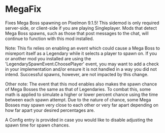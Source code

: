 # MegaFix
 Fixes Mega Boss spawning on Pixelmon 9.1.5!
 This sidemod is only required server-side, or client-side if you are playing Singleplayer. Mods that detect Mega Boss spawns, such as those that post messages to the chat, will continue to function with this mod installed.

 Note: This fix relies on enabling an event which could cause a Mega Boss to misreport itself as a Legendary while it selects a player to spawn on. If you or another mod you installed are using the 'LegendarySpawnEvent.ChoosePlayer' event, you may want to add a check in your implementation and/or ensure it is not handled in a way you did not intend. Successful spawns, however, are not impacted by this change.

 Other note: The event that this mod enables also makes the spawn chance of Mega Bosses the same as that of Legendaries. To combat this, some math is applied to simulate a higher or lower percent chance using the time between each spawn attempt. Due to the nature of chance, some Mega Bosses may spawn very close to each other or very far apart depending on how far apart your desired percentages are.
 
 A Config entry is provided in case you would like to disable adjusting the spawn time for spawn chances.
